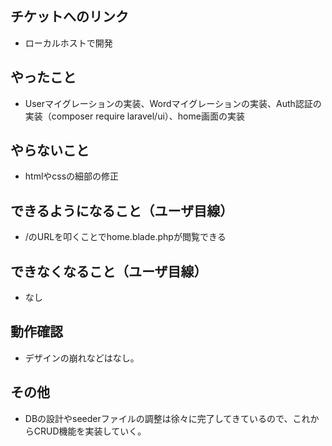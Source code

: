 ## チケットへのリンク

* ローカルホストで開発

## やったこと

* Userマイグレーションの実装、Wordマイグレーションの実装、Auth認証の実装（composer require laravel/ui）、home画面の実装

## やらないこと

* htmlやcssの細部の修正

## できるようになること（ユーザ目線）

* /のURLを叩くことでhome.blade.phpが閲覧できる

## できなくなること（ユーザ目線）

* なし

## 動作確認

* デザインの崩れなどはなし。

## その他

* DBの設計やseederファイルの調整は徐々に完了してきているので、これからCRUD機能を実装していく。
